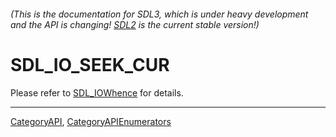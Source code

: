 ###### (This is the documentation for SDL3, which is under heavy development and the API is changing! [SDL2](https://wiki.libsdl.org/SDL2/) is the current stable version!)
# SDL_IO_SEEK_CUR

Please refer to [SDL_IOWhence](SDL_IOWhence) for details.

----
[CategoryAPI](CategoryAPI), [CategoryAPIEnumerators](CategoryAPIEnumerators)

